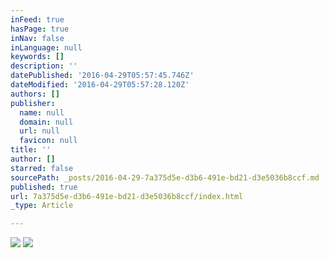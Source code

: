 ```yaml
---
inFeed: true
hasPage: true
inNav: false
inLanguage: null
keywords: []
description: ''
datePublished: '2016-04-29T05:57:45.746Z'
dateModified: '2016-04-29T05:57:28.120Z'
authors: []
publisher:
  name: null
  domain: null
  url: null
  favicon: null
title: ''
author: []
starred: false
sourcePath: _posts/2016-04-29-7a375d5e-d3b6-491e-bd21-d3e5036b8ccf.md
published: true
url: 7a375d5e-d3b6-491e-bd21-d3e5036b8ccf/index.html
_type: Article

---
```

![](https://the-grid-user-content.s3-us-west-2.amazonaws.com/ea029770-fe3f-4bc7-9eb8-e7bd19aee373.jpg)
![](https://the-grid-user-content.s3-us-west-2.amazonaws.com/13e0728d-b068-42db-88f9-edac6985a3d6.jpg)